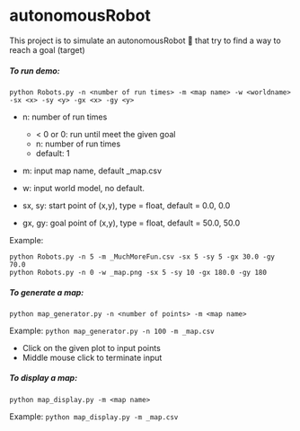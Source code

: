 # autonomousRobot
This project is to simulate an autonomousRobot :car: that try to find a way to reach a goal (target) 

##### To run demo:
```
python Robots.py -n <number of run times> -m <map name> -w <worldname> -sx <x> -sy <y> -gx <x> -gy <y>
```
* n: number of run times
    - < 0 or 0: run until meet the given goal
    - n: number of run times
    - default: 1
* m: input map name, default _map.csv
* w: input world model, no default.

* sx, sy: start point of (x,y), type = float, default = 0.0, 0.0
* gx, gy: goal point of (x,y), type = float, default = 50.0, 50.0

Example: 
```
python Robots.py -n 5 -m _MuchMoreFun.csv -sx 5 -sy 5 -gx 30.0 -gy 70.0
python Robots.py -n 0 -w _map.png -sx 5 -sy 10 -gx 180.0 -gy 180
```

##### To generate a map:
```
python map_generator.py -n <number of points> -m <map name>
```
Example: ``` python map_generator.py -n 100 -m _map.csv ```

- Click on the given plot to input points
- Middle mouse click to terminate input

##### To display a map:
```
python map_display.py -m <map name>
```
Example: ``` python map_display.py -m _map.csv ```